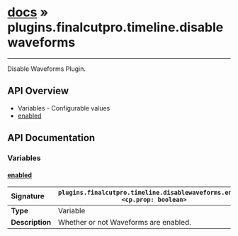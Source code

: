 # [docs](index.md) » plugins.finalcutpro.timeline.disablewaveforms
---

Disable Waveforms Plugin.

## API Overview
* Variables - Configurable values
 * [enabled](#enabled)

## API Documentation

### Variables

#### [enabled](#enabled)
| <span style="float: left;">**Signature**</span> | <span style="float: left;">`plugins.finalcutpro.timeline.disablewaveforms.enabled <cp.prop: boolean>` </span>                                                          |
| -----------------------------------------------------|---------------------------------------------------------------------------------------------------------|
| **Type**                                             | Variable                                                                                         |
| **Description**                                      | Whether or not Waveforms are enabled.                                                                                         |

